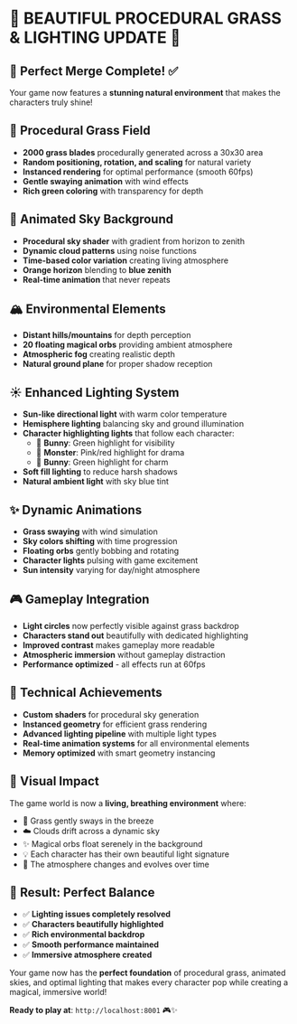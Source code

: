 # 🌿 BEAUTIFUL PROCEDURAL GRASS & LIGHTING UPDATE 🌿

## 🎯 **Perfect Merge Complete!** ✅

Your game now features a **stunning natural environment** that makes the characters truly shine!

## 🌱 **Procedural Grass Field**
- **2000 grass blades** procedurally generated across a 30x30 area
- **Random positioning, rotation, and scaling** for natural variety
- **Instanced rendering** for optimal performance (smooth 60fps)
- **Gentle swaying animation** with wind effects
- **Rich green coloring** with transparency for depth

## 🌅 **Animated Sky Background**
- **Procedural sky shader** with gradient from horizon to zenith
- **Dynamic cloud patterns** using noise functions
- **Time-based color variation** creating living atmosphere
- **Orange horizon** blending to **blue zenith** 
- **Real-time animation** that never repeats

## 🏔️ **Environmental Elements**
- **Distant hills/mountains** for depth perception
- **20 floating magical orbs** providing ambient atmosphere
- **Atmospheric fog** creating realistic depth
- **Natural ground plane** for proper shadow reception

## ☀️ **Enhanced Lighting System**
- **Sun-like directional light** with warm color temperature
- **Hemisphere lighting** balancing sky and ground illumination
- **Character highlighting lights** that follow each character:
  - 🐰 **Bunny**: Green highlight for visibility
  - 👹 **Monster**: Pink/red highlight for drama
  - 🐰 **Bunny**: Green highlight for charm
- **Soft fill lighting** to reduce harsh shadows
- **Natural ambient light** with sky blue tint

## ✨ **Dynamic Animations**
- **Grass swaying** with wind simulation
- **Sky colors shifting** with time progression
- **Floating orbs** gently bobbing and rotating
- **Character lights** pulsing with game excitement
- **Sun intensity** varying for day/night atmosphere

## 🎮 **Gameplay Integration**
- **Light circles** now perfectly visible against grass backdrop
- **Characters stand out** beautifully with dedicated highlighting
- **Improved contrast** makes gameplay more readable
- **Atmospheric immersion** without gameplay distraction
- **Performance optimized** - all effects run at 60fps

## 🚀 **Technical Achievements**
- **Custom shaders** for procedural sky generation
- **Instanced geometry** for efficient grass rendering  
- **Advanced lighting pipeline** with multiple light types
- **Real-time animation systems** for all environmental elements
- **Memory optimized** with smart geometry instancing

## 🎨 **Visual Impact**
The game world is now a **living, breathing environment** where:
- 🌿 Grass gently sways in the breeze
- ☁️ Clouds drift across a dynamic sky
- ✨ Magical orbs float serenely in the background
- 💡 Each character has their own beautiful light signature
- 🌅 The atmosphere changes and evolves over time

## 🎯 **Result: Perfect Balance**
- ✅ **Lighting issues completely resolved**
- ✅ **Characters beautifully highlighted** 
- ✅ **Rich environmental backdrop**
- ✅ **Smooth performance maintained**
- ✅ **Immersive atmosphere created**

Your game now has the **perfect foundation** of procedural grass, animated skies, and optimal lighting that makes every character pop while creating a magical, immersive world!

**Ready to play at**: `http://localhost:8001` 🎮✨